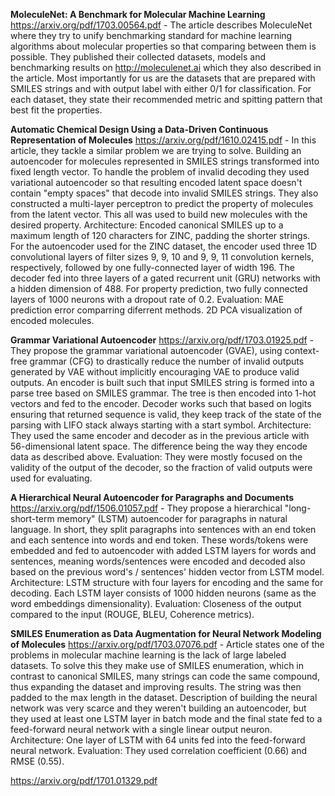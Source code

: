 **MoleculeNet: A Benchmark for Molecular Machine Learning** https://arxiv.org/pdf/1703.00564.pdf - The article describes MoleculeNet where they try to unify benchmarking standard for machine learning algorithms about molecular properties so that comparing between them is possible. They published their collected datasets, models and benchmarking results on http://moleculenet.ai which they also described in the article. Most importantly for us are the datasets that are prepared with SMILES strings and with output label with either 0/1 for classification. For each dataset, they state their recommended metric and spitting pattern that best fit the properties.

**Automatic Chemical Design Using a Data-Driven Continuous Representation of Molecules** https://arxiv.org/pdf/1610.02415.pdf - In this article, they tackle a similar problem we are trying to solve. Building an autoencoder for molecules represented in SMILES strings transformed into fixed length vector. To handle the problem of invalid decoding they used variational autoencoder so that resulting encoded latent space doesn't contain "empty spaces" that decode into invalid SMILES strings. They also constructed a multi-layer perceptron to predict the property of molecules from the latent vector. This all was used to build new molecules with the desired property. 
Architecture: Encoded canonical SMILES up to a maximum length of 120 characters for ZINC, padding the shorter strings.  For the autoencoder used for the ZINC dataset, the encoder used three 1D convolutional layers of filter sizes 9, 9, 10 and 9, 9, 11 convolution kernels, respectively, followed by one fully-connected layer of width 196. The decoder fed into three layers of a gated recurrent unit (GRU) networks with a hidden dimension of 488. For property prediction, two fully connected layers of 1000 neurons with a dropout rate of 0.2.
Evaluation: MAE prediction error comparring diferrent methods. 2D PCA visualization of encoded molecules.

**Grammar Variational Autoencoder** https://arxiv.org/pdf/1703.01925.pdf - They propose the grammar variational autoencoder (GVAE), using context-free grammar (CFG) to drastically reduce the number of invalid outputs generated by VAE without implicitly encouraging VAE to produce valid outputs. An encoder is built such that input SMILES string is formed into a parse tree based on SMILES grammar. The tree is then encoded into 1-hot vectors and fed to the encoder. Decoder works such that based on logits ensuring that returned sequence is valid, they keep track of the state of the parsing with LIFO stack always starting with a start symbol. 
Architecture: They used the same encoder and decoder as in the previous article with 56-dimensional latent space. The difference being the way they encode data as described above. 
Evaluation: They were mostly focused on the validity of the output of the decoder, so the fraction of valid outputs were used for evaluating.

**A Hierarchical Neural Autoencoder for Paragraphs and Documents** https://arxiv.org/pdf/1506.01057.pdf - They propose a hierarchical "long-short-term memory" (LSTM) autoencoder for paragraphs in natural language. In short, they split paragraphs into sentences with an end token and each sentence into words and end token. These words/tokens were embedded and fed to autoencoder with added LSTM layers for words and sentences, meaning words/sentences were encoded and decoded also based on the previous word's / sentences' hidden vector from LSTM model.
Architecture: LSTM structure with four layers for encoding and the same for decoding. Each LSTM layer consists of 1000 hidden neurons (same as the word embeddings dimensionality).
Evaluation: Closeness of the output compared to the input (ROUGE, BLEU, Coherence metrics).

**SMILES Enumeration as Data Augmentation for Neural Network Modeling of Molecules** https://arxiv.org/pdf/1703.07076.pdf - Article states one of the problems in molecular machine learning is the lack of large labeled datasets. To solve this they make use of SMILES enumeration, which in contrast to canonical SMILES, many strings can code the same compound, thus expanding the dataset and improving results. The string was then padded to the max length in the dataset. Description of building the neural network was very scarce and they weren't building an autoencoder, but they used at least one LSTM layer in batch mode and the final state fed to a feed-forward neural network with a single linear output neuron.
Architecture: One layer of LSTM with 64 units fed into the feed-forward neural network.
Evaluation: They used correlation coefficient (0.66) and RMSE (0.55).


https://arxiv.org/pdf/1701.01329.pdf